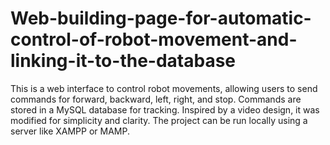 # Web-building-page-for-automatic-control-of-robot-movement-and-linking-it-to-the-database
This is a web interface to control robot movements, allowing users to send commands for forward, backward, left, right, and stop. Commands are stored in a MySQL database for tracking. Inspired by a video design, it was modified for simplicity and clarity. The project can be run locally using a server like XAMPP or MAMP.
